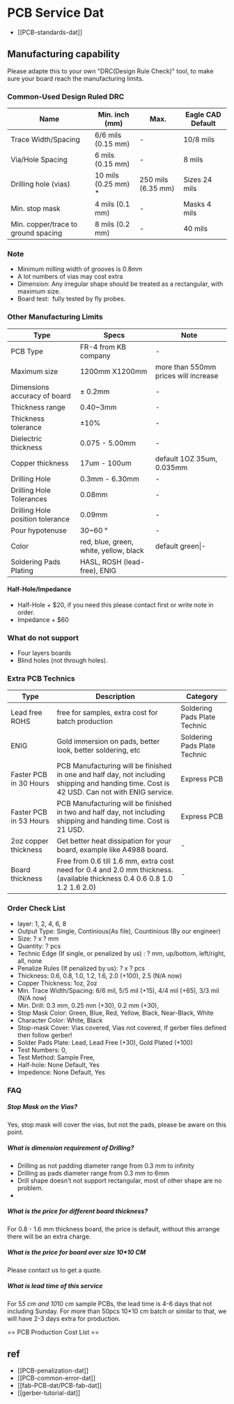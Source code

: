 
# PCB Service Dat 

- [[PCB-standards-dat]]

## Manufacturing capability
Please adapte this to your own "DRC(Design Rule Check)" tool, to make sure your board reach the manufacturing limits.<br />

### Common-Used Design Ruled DRC

| Name                                | Min. inch (mm)      | Max.               | Eagle CAD Default |
| ----------------------------------- | ------------------- | ------------------ | ----------------- |
| Trace Width/Spacing                 | 6/6 mils (0.15 mm)  | -                  | 10/8 mils         |
| Via/Hole Spacing                    | 6 mils (0.15 mm)    | -                  | 8 mils            |
| Drilling hole (vias)                | 10 mils (0.25 mm) * | 250 mils (6.35 mm) | Sizes 24 mils     |
| Min. stop mask                      | 4 mils (0.1 mm)     | -                  | Masks 4 mils      |
| Min. copper/trace to ground spacing | 8 mils (0.2 mm)     | -                  | 40 mils           |


### Note 
* Minimum milling width of grooves is 0.8mm
* A lot numbers of vias may cost extra 
* Dimension: Any irregular shape should be treated as a rectangular, with maximum size.
* Board test:  fully tested by fly probes.

### Other Manufacturing Limits

| Type                             | Specs                                  | Note                                 |
| -------------------------------- | -------------------------------------- | ------------------------------------ |
| PCB Type                         | FR-4 from KB company                   | -                                    |
| Maximum size                     | 1200mm X1200mm                         | more than 550mm prices will increase |
| Dimensions accuracy of board     | ± 0.2mm                                | -                                    |
| Thickness range                  | 0.40~3mm                               | -                                    |
| Thickness tolerance              | ±10%                                   | -                                    |
| Dielectric thickness             | 0.075 - 5.00mm                         | -                                    |
| Copper thickness                 | 17um - 100um                           | default 1OZ 35um, 0.035mm            |
| Drilling Hole                    | 0.3mm - 6.30mm                         | -                                    |
| Drilling Hole Tolerances         | 0.08mm                                 | -                                    |
| Drilling Hole position tolerance | 0.09mm                                 | -                                    |
| Pour hypotenuse                  | 30~60 °                                | -                                    |
| Color                            | red, blue, green, white, yellow, black | default green\|-                     |
| Soldering Pads Plating           | HASL, ROSH (lead-free), ENIG           |                                      |


#### Half-Hole/Impedance
- Half-Hole + $20, if you need this please contact first or write note in order.
- Impedance + $60

### What do not support
* Four layers boards
* Blind holes (not through holes).




### Extra PCB Technics

| Type                   | Description                                                                                                                                 | Category                     |
| ---------------------- | ------------------------------------------------------------------------------------------------------------------------------------------- | ---------------------------- |
| Lead free ROHS         | free for samples, extra cost for batch production                                                                                           | Soldering Pads Plate Technic |
| ENIG                   | Gold immersion on pads, better look, better soldering, etc                                                                                  | Soldering Pads Plate Technic |
| Faster PCB in 30 Hours | PCB Manufacturing will be finished in one and half day, not including shipping and handing time. Cost is 42 USD. Can not with ENIG service. | Express PCB                  |
| Faster PCB in 53 Hours | PCB Manufacturing will be finished in two and half day, not including shipping and handing time. Cost is 21 USD.                            | Express PCB                  |
| 2oz copper thickness   | Get better heat dissipation for your board, example like A4988 board.                                                                       | -                            |
| Board thickness        | Free from 0.6 till 1.6 mm, extra cost need for 0.4 and 2.0 mm thickness. (available thickness 0.4 0.6 0.8 1.0 1.2 1.6 2.0)                  | -                            |


### Order Check List 

- layer: 1, 2, 4, 6, 8
- Output Type: Single, Continious(As file), Countinious (By our engineer)
- Size: ? x ? mm
- Quantity: ? pcs
- Technic Edge (If single, or penalized by us) : ? mm, up/bottom, left/right, all, none
- Penalize Rules (If penalized by us): ? x ? pcs
- Thickness: 0.6, 0.8, 1.0, 1.2, 1.6, 2.0 (+100), 2.5 (N/A now)
- Copper Thickness: 1oz, 2oz
- Min. Trace Width/Spacing: 6/6 mil, 5/5 mil (+15), 4/4 mil (+65), 3/3 mil (N/A now)
- Min. Drill: 0.3 mm, 0.25 mm (+30), 0.2 mm (+30), 
- Stop Mask Color: Green, Blue, Red, Yellow, Black, Near-Black, White 
- Character Color: White, Black 
- Stop-mask Cover: Vias covered, Vias not covered, If gerber files defined then follow gerber!
- Solder Pads Plate: Lead, Lead Free (+30), Gold Plated (+100)
- Test Numbers: 0,
- Test Method: Sample Free, 
- Half-hole: None Default, Yes
- Impedence: None Default, Yes




### FAQ

##### Stop Mask on the Vias? 
Yes, stop mask will cover the vias, but not the pads, please be aware on this point.

##### What is dimension requirement of Drilling?
- Drilling as not padding diameter range from 0.3 mm to infinity
- Drilling as pads diameter range from 0.3 mm to 6mm
- Drill shape doesn't not support rectangular, most of other shape are no problem.
- 
##### What is the price for different board thickness? 
For 0.8 - 1.6 mm thickness board, the price is default, without this arrange there will be an extra charge.

##### What is the price for board over size 10*10 CM
Please contact us to get a quote.

##### What is lead time of this service
For 5*5 cm and 10*10 cm sample PCBs, the lead time is 4-6 days that not including Sunday. For more than 50pcs 10*10 cm batch or similar to that, we will have 2-3 days extra for production.




== PCB Production Cost List ==




## ref 

- [[PCB-penalization-dat]]
- [[PCB-common-error-dat]]
- [[fab-PCB-dat/PCB-fab-dat]]
- [[gerber-tutorial-dat]]


